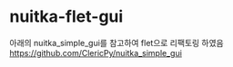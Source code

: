 # nuitka-flet-gui
아래의 nuitka_simple_gui를 참고하여
flet으로 리팩토링 하였음 
https://github.com/ClericPy/nuitka_simple_gui
